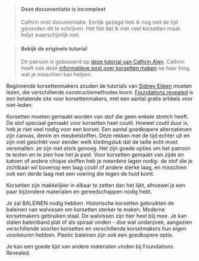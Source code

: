 
> #### Deze documentatie is incompleet
> 
> Cathrin mist documentatie. Eerlijk gezegd heb ik nog niet de tijd gevonden dit te schrijven. Het feit dat ik niet veel korsetten maak helpt waarschijnlijk niet.

> #### Bekijk de originele tutorial
> 
> Dit patroon is gebaseerd op [deze tutorial van Cathrin Alen](https://katafalk.wordpress.com/2010/06/24/underbust-pattern-tutorial/). Cathrin heeft ook deze [informatieve post over korsetten maken](https://katafalk.wordpress.com/2009/05/03/how-i-sew-corsets/) op haar blog, wat je misschien kan helpen.

Beginnende korsettenmakers zouden de tutorials van [Sidney Eileen](http://www.sidneyeileen.com) moeten lezen, die verschillende constructiemethodes toont. [Foundations revealed](https://www.foundationsrevealed.com) is een betalende site voor korsettenmakers, met een aantal gratis artikels voor niet-leden.

Korsetten moeten gemaakt worden van stof die geen enkele stretch heeft. De stof speciaal gemaakt voor korsetten heet coutil. Hoewel coutil duur is, heb je niet veel nodig voor een korset. Een aantal goedkopere alternatieven zijn canvas, denim en meubelstoffen. Deze rekken met de tijd echter uit en zijn niet geschikt voor eender welk kledingstuk dat de taille echt moet versmallen: ze zijn niet sterk genoeg. Het zijn goede opties om het patroon te testen en te zien hoe het je past. Voor korsetten gemaakt van zijde en katoen of andere chique stoffen heb je meerdere lagen nodig- de stof die je zichtbaar wil bovenop een laag coutil of andere sterke laag, en misschien ook een derde laag met een voering die tegen de huid komt.

Korsetten zijn makkelijker in elkaar te zetten dan het lijkt, alhoewel je een paar bijzondere materialen en gereedschappen nodig hebt.

Je zal BALEINEN nodig hebben. Historische korsetten gebruikten de baleinen van walvissen om korsetten sterker te maken. Moderne korsetmakers gebruiken staal. De walvissen zijn hier heel blij mee. Je kan stalen baleinband plat of als spiraal vinden - doe wat onderzoek, aangezien verschillende soorten korsetten en verschillende korsetmakers hun eigen voorkeuren hebben. Plastic baleinen zijn ook een goedkopere optie.

Je kan een goede lijst van andere materialen vinden bij Foundations Revealed.

